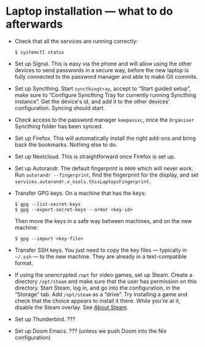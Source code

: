 # Laptop installation — what to do afterwards

- Check that all the services are running correctly:
  ```console
  $ systemctl status
  ```

- Set up Signal. This is easy via the phone and will allow using the other
  devices to send passwords in a secure way, before the new laptop is fully
  connected to the password manager and able to make Git commits.

- Set up Syncthing. Start `syncthingtray`, accept to “Start guided setup”, make
  sure to “Configure Syncthing Tray for currently running Syncthing instance”.
  Get the device's id, and add it to the other devices' configuration. Syncing
  should start.

- Check access to the password manager `keepassxc`, once the `Organiser`
  Syncthing folder has been synced.

- Set up Firefox. This will automatically install the right add-ons and bring
  back the bookmarks. Nothing else to do.

- Set up Nextcloud. This is straightforward once Firefox is set up.

- Set up Autorandr. The default fingerprint is `0000` which will never work. Run
  `autorandr --fingerprint`, find the fingerprint for the display, and set
  `services.autorandr.x_niols.thisLaptopsFingerprint`.

- Transfer GPG keys. On a machine that has the keys:
  ```console
  $ gpg --list-secret-keys
  $ gpg --export-secret-keys --armor <key-id>
  ```
  Then move the keys in a safe way between machines, and on the new machine:
  ```console
  $ gpg --import <key-file>
  ```

- Transfer SSH keys. You just need to copy the key files — typically in `~/.ssh`
  — to the new machine. They are already in a text-compatible format.

- If using the unencrypted `/opt` for video games, set up Steam. Create a
  directory `/opt/steam` and make sure that the user has permission on this
  directory. Start Steam, log in, and go into the configuration, in the
  “Storage” tab. Add `/opt/steam` as a “drive”. Try installing a game and check
  that the choice appears to install it there. While you're at it, disable the
  Steam overlay. See [About Steam](./steam.md).

- Set up Thunderbird. ???

- Set up Doom Emacs. ??? (unless we push Doom into the Nix configuration)
